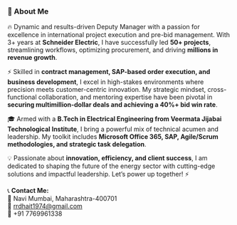 ### 🚀 About Me  

🔥 Dynamic and results-driven Deputy Manager with a passion for excellence in international project execution and pre-bid management. With 3+ years at **Schneider Electric**, I have successfully led **50+ projects**, streamlining workflows, optimizing procurement, and driving **millions in revenue growth**.  

⚡ Skilled in **contract management, SAP-based order execution, and business development**, I excel in high-stakes environments where precision meets customer-centric innovation. My strategic mindset, cross-functional collaboration, and mentoring expertise have been pivotal in **securing multimillion-dollar deals and achieving a 40%+ bid win rate**.  

🎓 Armed with a **B.Tech in Electrical Engineering from Veermata Jijabai Technological Institute**, I bring a powerful mix of technical acumen and leadership. My toolkit includes **Microsoft Office 365, SAP, Agile/Scrum methodologies, and strategic task delegation**.  

💡 Passionate about **innovation, efficiency, and client success**, I am dedicated to shaping the future of the energy sector with cutting-edge solutions and impactful leadership. Let’s power up together! ⚡

📞 **Contact Me:**  
📍 Navi Mumbai, Maharashtra-400701  
📧 rrdhait1974@gmail.com  
📱 +91 7769961338
